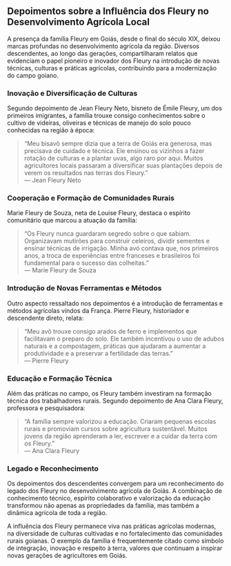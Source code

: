 ## Depoimentos sobre a Influência dos Fleury no Desenvolvimento Agrícola Local

A presença da família Fleury em Goiás, desde o final do século XIX, deixou marcas profundas no desenvolvimento agrícola da região. Diversos descendentes, ao longo das gerações, compartilharam relatos que evidenciam o papel pioneiro e inovador dos Fleury na introdução de novas técnicas, culturas e práticas agrícolas, contribuindo para a modernização do campo goiano.

### Inovação e Diversificação de Culturas

Segundo depoimento de Jean Fleury Neto, bisneto de Émile Fleury, um dos primeiros imigrantes, a família trouxe consigo conhecimentos sobre o cultivo de videiras, oliveiras e técnicas de manejo do solo pouco conhecidas na região à época:

> “Meu bisavô sempre dizia que a terra de Goiás era generosa, mas precisava de cuidado e técnica. Ele ensinou os vizinhos a fazer rotação de culturas e a plantar uvas, algo raro por aqui. Muitos agricultores locais passaram a diversificar suas plantações depois de verem os resultados nas terras dos Fleury.”  
> — Jean Fleury Neto

### Cooperação e Formação de Comunidades Rurais

Marie Fleury de Souza, neta de Louise Fleury, destaca o espírito comunitário que marcou a atuação da família:

> “Os Fleury nunca guardaram segredo sobre o que sabiam. Organizavam mutirões para construir celeiros, dividir sementes e ensinar técnicas de irrigação. Minha avó contava que, nos primeiros anos, a troca de experiências entre franceses e brasileiros foi fundamental para o sucesso das colheitas.”  
> — Marie Fleury de Souza

### Introdução de Novas Ferramentas e Métodos

Outro aspecto ressaltado nos depoimentos é a introdução de ferramentas e métodos agrícolas vindos da França. Pierre Fleury, historiador e descendente direto, relata:

> “Meu avô trouxe consigo arados de ferro e implementos que facilitavam o preparo do solo. Ele também incentivou o uso de adubos naturais e a compostagem, práticas que ajudaram a aumentar a produtividade e a preservar a fertilidade das terras.”  
> — Pierre Fleury

### Educação e Formação Técnica

Além das práticas no campo, os Fleury também investiram na formação técnica dos trabalhadores rurais. Segundo depoimento de Ana Clara Fleury, professora e pesquisadora:

> “A família sempre valorizou a educação. Criaram pequenas escolas rurais e promoviam cursos sobre agricultura sustentável. Muitos jovens da região aprenderam a ler, escrever e a cuidar da terra com os Fleury.”  
> — Ana Clara Fleury

### Legado e Reconhecimento

Os depoimentos dos descendentes convergem para um reconhecimento do legado dos Fleury no desenvolvimento agrícola de Goiás. A combinação de conhecimento técnico, espírito colaborativo e valorização da educação transformou não apenas as propriedades da família, mas também a dinâmica agrícola de toda a região.

A influência dos Fleury permanece viva nas práticas agrícolas modernas, na diversidade de culturas cultivadas e no fortalecimento das comunidades rurais goianas. O exemplo da família é frequentemente citado como símbolo de integração, inovação e respeito à terra, valores que continuam a inspirar novas gerações de agricultores em Goiás.
